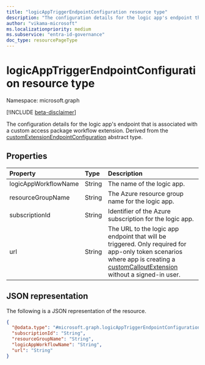 ```yaml
---
title: "logicAppTriggerEndpointConfiguration resource type"
description: "The configuration details for the logic app's endpoint that is associated with a custom access package workflow extension."
author: "vikama-microsoft"
ms.localizationpriority: medium
ms.subservice: "entra-id-governance"
doc_type: resourcePageType
---
```


# logicAppTriggerEndpointConfiguration resource type

Namespace: microsoft.graph

[!INCLUDE [beta-disclaimer](../../includes/beta-disclaimer.md)]

The configuration details for the logic app's endpoint that is associated with a custom access package workflow extension. Derived from the [customExtensionEndpointConfiguration](customextensionendpointconfiguration.md) abstract type.

## Properties

|Property|Type|Description|
|:---|:---|:---| 
|logicAppWorkflowName|String|The name of the logic app.|
|resourceGroupName|String|The Azure resource group name for the logic app.|
|subscriptionId|String|Identifier of the Azure subscription for the logic app.|
|url|String| The URL to the logic app endpoint that will be triggered. Only required for app-only token scenarios where app is creating a [customCalloutExtension](../resources/customcalloutextension.md) without a signed-in user.|

## JSON representation

The following is a JSON representation of the resource.
<!-- {
  "blockType": "resource",
  "@odata.type": "microsoft.graph.logicAppTriggerEndpointConfiguration",
  "baseType": "microsoft.graph.customExtensionEndpointConfiguration"
}
-->
``` json
{
  "@odata.type": "#microsoft.graph.logicAppTriggerEndpointConfiguration",
  "subscriptionId": "String",
  "resourceGroupName": "String",
  "logicAppWorkflowName": "String",
  "url": "String"
}
```
